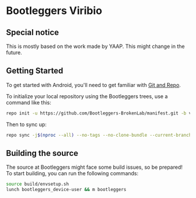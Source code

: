 Bootleggers Viribio
==============

Special notice
---------------
This is mostly based on the work made by YAAP. This might change in the future. 


Getting Started
---------------

To get started with Android, you'll need to get
familiar with [Git and Repo](http://source.android.com/source/using-repo.html).

To initialize your local repository using the Bootleggers trees, use a command like this:

```bash
repo init -u https://github.com/Bootleggers-BrokenLab/manifest.git -b viribio --git-lfs
```
Then to sync up:
```bash
repo sync -j$(nproc --all) --no-tags --no-clone-bundle --current-branch
```

Building the source
---------------

The source at Bootleggers might face some build issues, so be prepared! To start building, you can run the following commands:

```bash
source build/envsetup.sh
lunch bootleggers_device-user && m bootleggers
```
